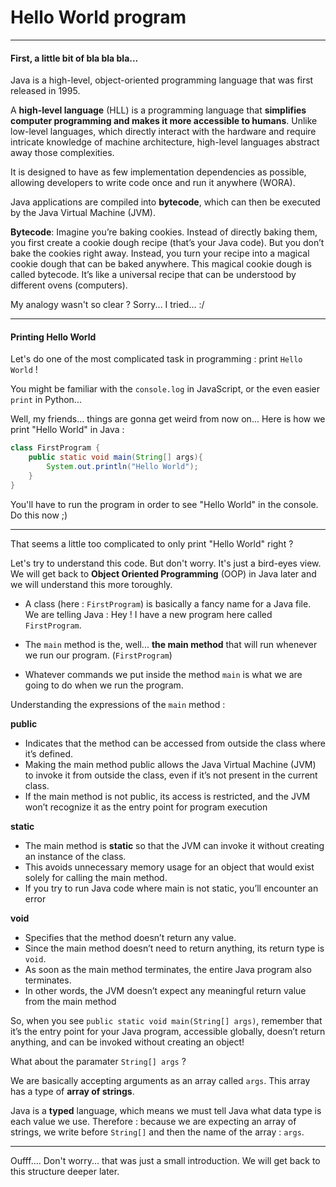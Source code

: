 # Hello World program

---

#### First, a little bit of bla bla bla...

Java is a high-level, object-oriented programming language that was first released in 1995.

A **high-level language** (HLL) is a programming language that **simplifies computer programming and makes it more accessible to humans**. Unlike low-level languages, which directly interact with the hardware and require intricate knowledge of machine architecture, high-level languages abstract away those complexities.

It is designed to have as few implementation dependencies as possible, allowing developers to write code once and run it anywhere (WORA).

Java applications are compiled into **bytecode**, which can then be executed by the Java Virtual Machine (JVM).

**Bytecode**: Imagine you’re baking cookies. Instead of directly baking them, you first create a cookie dough recipe (that’s your Java code). But you don’t bake the cookies right away. Instead, you turn your recipe into a magical cookie dough that can be baked anywhere. This magical cookie dough is called bytecode. It’s like a universal recipe that can be understood by different ovens (computers).

My analogy wasn't so clear ? Sorry... I tried... :/

---

#### Printing Hello World

Let's do one of the most complicated task in programming : print `Hello World` !

You might be familiar with the `console.log` in JavaScript, or the even easier `print` in Python...

Well, my friends... things are gonna get weird from now on... Here is how we print "Hello World" in Java :

```java
class FirstProgram {
    public static void main(String[] args){
        System.out.println("Hello World");
    }
}
```

You'll have to run the program in order to see "Hello World" in the console. Do this now ;)

---

That seems a little too complicated to only print "Hello World" right ?

Let's try to understand this code. But don't worry. It's just a bird-eyes view. We will get back to **Object Oriented Programming** (OOP) in Java later and we will understand this more toroughly.

- A class (here : `FirstProgram`) is basically a fancy name for a Java file. We are telling Java : Hey ! I have a new program here called `FirstProgram`.

- The `main` method is the, well... **the main method** that will run whenever we run our program. (`FirstProgram`)

- Whatever commands we put inside the method `main` is what we are going to do when we run the program.

Understanding the expressions of the `main` method :

**public**

- Indicates that the method can be accessed from outside the class where it’s defined.
- Making the main method public allows the Java Virtual Machine (JVM) to invoke it from outside the class, even if it’s not present in the current class.
- If the main method is not public, its access is restricted, and the JVM won’t recognize it as the entry point for program execution

**static**

- The main method is **static** so that the JVM can invoke it without creating an instance of the class.
- This avoids unnecessary memory usage for an object that would exist solely for calling the main method.
- If you try to run Java code where main is not static, you’ll encounter an error

**void**

- Specifies that the method doesn’t return any value.
- Since the main method doesn’t need to return anything, its return type is `void`.
- As soon as the main method terminates, the entire Java program also terminates.
- In other words, the JVM doesn’t expect any meaningful return value from the main method

So, when you see `public static void main(String[] args)`, remember that it’s the entry point for your Java program, accessible globally, doesn’t return anything, and can be invoked without creating an object!

What about the paramater `String[] args` ?

We are basically accepting arguments as an array called `args`. This array has a type of **array of strings**.

Java is a **typed** language, which means we must tell Java what data type is each value we use. Therefore : because we are expecting an array of strings, we write before `String[]` and then the name of the array : `args`.

---

Oufff.... Don't worry... that was just a small introduction. We will get back to this structure deeper later.
